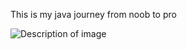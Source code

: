 This is my java journey from noob to pro

<img src="https://logolook.net/wp-content/uploads/2022/11/Java-Logo.png" alt="Description of image">
